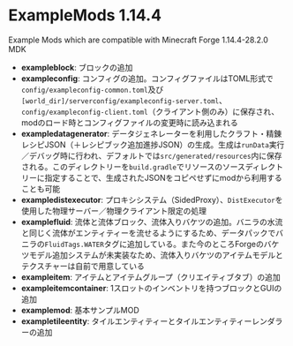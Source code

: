 # ExampleMods 1.14.4

Example Mods which are compatible with Minecraft Forge 1.14.4-28.2.0 MDK

- **exampleblock**: ブロックの追加
- **exampleconfig**: コンフィグの追加。コンフィグファイルはTOML形式で`config/exampleconfig-common.toml`及び`[world_dir]/serverconfig/exampleconfig-server.toml`、`config/exampleconfig-client.toml`（クライアント側のみ）に保存され、modのロード時とコンフィグファイルの変更時に読み込まれる
- **exampledatagenerator**: データジェネレーターを利用したクラフト・精錬レシピJSON（＋レシピブック追加進捗JSON）の生成。生成は`runData`実行／デバッグ時に行われ、デフォルトでは`src/generated/resources`内に保存される。このディレクトリーを`build.gradle`でリソースのソースディレクトリーに指定することで、生成されたJSONをコピペせずにmodから利用することも可能
- **exampledistexecutor**: プロキシシステム（SidedProxy）、`DistExecutor`を使用した物理サーバー／物理クライアント限定の処理
- **examplefluid**: 流体と流体ブロック、流体入りバケツの追加。バニラの水流と同じく流体がエンティティーを流せるようにするため、データパックでバニラの`FluidTags.WATER`タグに追加している。また今のところForgeのバケツモデル追加システムが未実装なため、流体入りバケツのアイテムモデルとテクスチャーは自前で用意している
- **exampleitem**: アイテムとアイテムグループ（クリエイティブタブ）の追加
- **exampleitemcontainer**: 1スロットのインベントリを持つブロックとGUIの追加
- **examplemod**: 基本サンプルMOD
- **exampletileentity**: タイルエンティティーとタイルエンティティーレンダラーの追加
